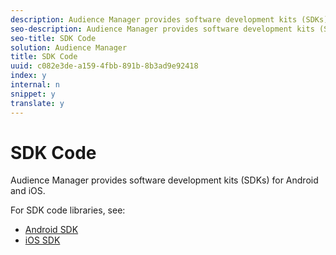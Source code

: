 ```yaml
---
description: Audience Manager provides software development kits (SDKs) for Android and iOS.
seo-description: Audience Manager provides software development kits (SDKs) for Android and iOS.
seo-title: SDK Code
solution: Audience Manager
title: SDK Code
uuid: c082e3de-a159-4fbb-891b-8b3ad9e92418
index: y
internal: n
snippet: y
translate: y
---
```


# SDK Code

Audience Manager provides software development kits (SDKs) for Android and iOS.

For SDK code libraries, see:

* [Android SDK](https://marketing.adobe.com/resources/help/en_US/mobile/android/?f=audience_manager.html) 
* [iOS SDK](https://marketing.adobe.com/resources/help/en_US/mobile/ios/?f=amm.html)

